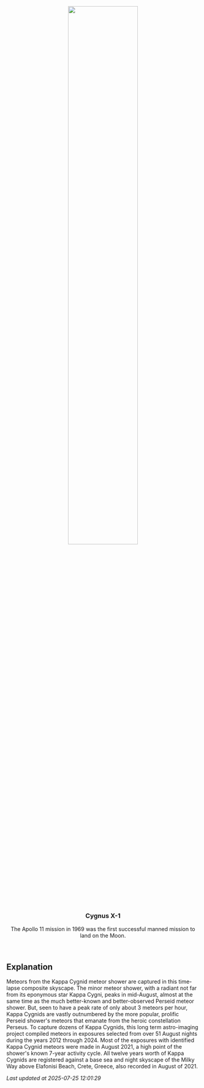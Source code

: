 <p align='center'>
    <img src='https://apod.nasa.gov/apod/image/2507/KCG2021_08_11_Pano_Elafonisi_met_fin-CCMZ_1024px.png' width='60%' />
    <h3 align="center">Cygnus X-1</h3>
    <p align="center">The Apollo 11 mission in 1969 was the first successful manned mission to land on the Moon.</p>
</p>
<br/>

Explanation
--
Meteors from the Kappa Cygnid meteor shower are captured in this time-lapse composite skyscape. The minor meteor shower, with a radiant not far from its eponymous star Kappa Cygni, peaks in mid-August, almost at the same time as the much better-known and better-observed Perseid meteor shower. But, seen to have a peak rate of only about 3 meteors per hour, Kappa Cygnids are vastly outnumbered by the more popular, prolific Perseid shower's meteors that emanate from the heroic constellation Perseus. To capture dozens of Kappa Cygnids, this long term astro-imaging project compiled meteors in exposures selected from over 51 August nights during the years 2012 through 2024. Most of the exposures with identified Kappa Cygnid meteors were made in August 2021, a high point of the shower's known 7-year activity cycle. All twelve years worth of Kappa Cygnids are registered against a base sea and night skyscape of the Milky Way above Elafonisi Beach, Crete, Greece, also recorded in August of 2021.


*Last updated at 2025-07-25 12:01:29*
